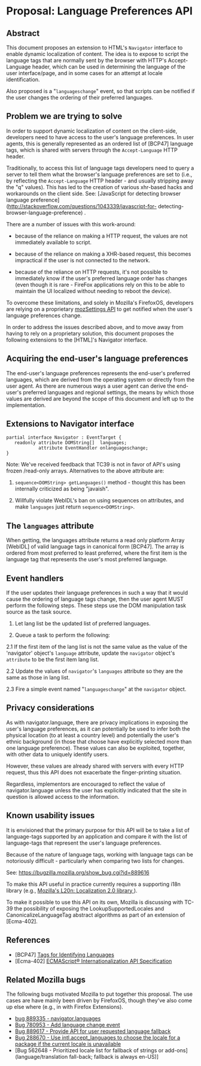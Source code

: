 # Proposal: Language Preferences API

## Abstract

This document proposes an extension to HTML's `Navigator` interface to enable
dynamic localization of content. The idea is to expose to script the language 
tags that are normally sent by the browser with HTTP's Accept-Language header, 
which can be used in determining the language of the user interface/page, 
and in some cases for an attempt at locale identification. 

Also proposed is a "`languageschange`" event, so that scripts can be notified if
the user changes the ordering of their preferred languages.

## Problem we are trying to solve

In order to support dynamic localization of content on the client-side,
developers need to have access to the user's language preferences. In user
agents, this is generally represented as an ordered list  of [BCP47] language
tags, which is shared with servers through the `Accept-Language` HTTP header.

Traditionally, to access this list of language tags developers need to query a
server to tell them what the browser's language preferences are set to (i.e., by
reflecting the `Accept-Language` HTTP header - and usually stripping away the
"q" values).  This has led to the creation of various xhr-based hacks and
workarounds on the client side. See: [JavaScript for detecting browser language
preference](http://stackoverflow.com/questions/1043339/javascript-for-
detecting-browser-language-preference) .

There are a number of issues with this work-around:

 * because of the reliance on making a HTTP request, the values are not
immediately available to script.

 * because of the reliance on making a XHR-based request, this becomes
impractical if the user is not connected to the network.

 * because of the reliance on HTTP requests, it's not possible to immediately
know if the user's preferred language order has changes (even though it is
rare - FireFox applications rely on this to be able to maintain the UI localized
without needing to reboot the device).

To overcome these limitations, and solely in Mozilla's FirefoxOS, developers are
relying on a  proprietary 
[mozSettings API](https://developer.mozilla.org/en-US/docs/Web/API/window.navigator.mozSettings) 
to get notified when the user's language preferences change.

In order to address the issues described above, and to move away from having to
rely on a proprietary solution, this document proposes the following extensions
to the [HTML]'s Navigator interface.

## Acquiring the end-user's language preferences

The end-user's language preferences represents the end-user's preferred
languages, which are derived from the operating system or directly from the user
agent. As there are numerous ways a user agent can derive the end- user's
preferred languages and regional settings, the means by which those values are
derived are beyond the scope of this document and left up to the implementation.
 
## Extensions to Navigator interface

```WebIDL
partial interface Navigator : EventTarget {
   readonly attribute DOMString[]  languages;
            attribute EventHandler onlanguageschange; 
}
```

Note: We've received feedback that TC39 is not in favor of API's using frozen
/read-only arrays. Alternatives to the above attribute are:

 1. `sequence<DOMString> getLanguages()` method - thought this has been
    internally criticized as being "javaish". 

 2.  Willfully violate WebIDL's ban on using sequences on attributes, and make
     `languages` just return `sequence<DOMString>`. 

## The `languages` attribute

When getting, the languages attribute returns a read only platform Array
[WebIDL] of valid language tags in canonical form [BCP47]. The array is ordered
from most preferred to least preferred, where the first item is the language tag
that represents the user's most preferred language.

## Event handlers

If the user updates their language preferences in such a way that it would cause
the ordering of language tags change, then the user agent MUST perform the
following steps. These steps use the DOM manipulation task source as the task
source. 

1. Let lang list be the updated list of preferred languages.

2. Queue a task to perform the following:

2.1 If the first item of the lang list is not the same value as the value of
the 'navigator' object's `language` attribute, update the `navigator` object's `
attribute` to be the first item lang list.

2.2 Update the values of `navigator`'s `languages` attribute so they are the
same as those in lang list.

2.3 Fire a simple event named "`languageschange`" at the `navigator` object.

## Privacy considerations

As with navigator.language, there are privacy implications in exposing the
user's language preferences, as it can potentially be used to infer both the
physical location (to at least a country level) and potentially the user's
ethnic background (in those that choose have explicitly selected more than one
language preference). These values can also be exploited, together, with other
data to uniquely identify users.

However, these values are already shared with servers with every HTTP request,
thus this API does not exacerbate the finger-printing situation.

Regardless, implementors are encouraged to reflect the value of
navigator.language unless the user has explicitly indicated that the site in
question is allowed access to the information.

## Known usability issues

It is envisioned that the primary purpose for this API will be to take a list of
language-tags supported by an application and compare it with the list of
language-tags that represent the user's language preferences.

Because of the nature of language tags, working with language tags can be
notoriously difficult - particularly when comparing two lists for changes.

See: https://bugzilla.mozilla.org/show_bug.cgi?id=889616

To make this API useful in practice currently requires a supporting i18n library
(e.g., [Mozilla's L20n: Localization 2.0 library ](https://github.com/l20n/l20n.js)). 

To make it possible to use this API on its own, Mozilla is discussing with TC-39
the possibility of exposing the LookupSupportedLocales and
CanonicalizeLanguageTag abstract algorithms as part of an extension of
[Ecma-402].

## References

* [BCP47] [Tags for Identifying Languages](http://tools.ietf.org/html/bcp47)
* [Ecma-402] [ECMAScript® Internationalization API Specification ](http://www.ecma-international.org/ecma-402/1.0/ECMA-402.pdf)

## Related Mozilla bugs

The following bugs motivated Mozilla to put together this proposal. The use
cases are have mainly been driven by FirefoxOS, though they've also come up
else where (e.g., in with Firefox Extensions).

* [bug 889335 - navigator.languages](https://bugzilla.mozilla.org/show_bug.cgi?id=889335)
* [Bug 780953 - Add language change event](https://bugzilla.mozilla.org/show_bug.cgi?id=780953)
* [Bug 889617 - Provide API for user requested language fallback](https://bugzilla.mozilla.org/show_bug.cgi?id=889617)
* [Bug 288670 - Use intl.accept_languages to choose the locale for a package if the current locale is unavailable](https://bugzilla.mozilla.org/show_bug.cgi?id=288670) 
* [Bug 562648 - Prioritized locale list for fallback of strings or add-ons](language/translation fall-back; fallback is always en-US)]

